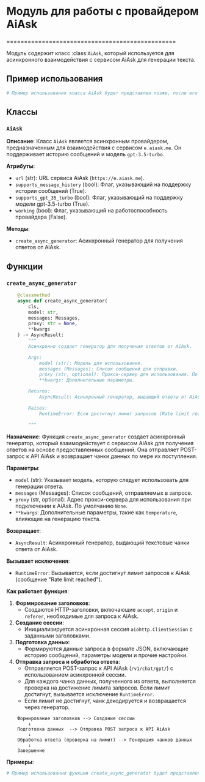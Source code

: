# Модуль для работы с провайдером AiAsk
================================================

Модуль содержит класс :class:`AiAsk`, который используется для асинхронного взаимодействия с сервисом AiAsk для генерации текста.

Пример использования
----------------------

```python
# Пример использования класса AiAsk будет представлен позже, после его реализации.
```

## Классы

### `AiAsk`

**Описание**:
Класс `AiAsk` является асинхронным провайдером, предназначенным для взаимодействия с сервисом `e.aiask.me`. Он поддерживает историю сообщений и модель `gpt-3.5-turbo`.

**Атрибуты**:
- `url` (str): URL сервиса AiAsk (`https://e.aiask.me`).
- `supports_message_history` (bool): Флаг, указывающий на поддержку истории сообщений (True).
- `supports_gpt_35_turbo` (bool): Флаг, указывающий на поддержку модели gpt-3.5-turbo (True).
- `working` (bool): Флаг, указывающий на работоспособность провайдера (False).

**Методы**:
- `create_async_generator`: Асинхронный генератор для получения ответов от AiAsk.

## Функции

### `create_async_generator`

```python
    @classmethod
    async def create_async_generator(
        cls,
        model: str,
        messages: Messages,
        proxy: str = None,
        **kwargs
    ) -> AsyncResult:
        """
        Асинхронно создает генератор для получения ответов от AiAsk.

        Args:
            model (str): Модель для использования.
            messages (Messages): Список сообщений для отправки.
            proxy (str, optional): Прокси-сервер для использования. По умолчанию `None`.
            **kwargs: Дополнительные параметры.

        Returns:
            AsyncResult: Асинхронный генератор, выдающий ответы от AiAsk.

        Raises:
            RuntimeError: Если достигнут лимит запросов (Rate limit reached).

        """
```

**Назначение**:
Функция `create_async_generator` создает асинхронный генератор, который взаимодействует с сервисом AiAsk для получения ответов на основе предоставленных сообщений. Она отправляет POST-запрос к API AiAsk и возвращает чанки данных по мере их поступления.

**Параметры**:
- `model` (str): Указывает модель, которую следует использовать для генерации ответа.
- `messages` (Messages): Список сообщений, отправляемых в запросе.
- `proxy` (str, optional): Адрес прокси-сервера для использования при подключении к AiAsk. По умолчанию `None`.
- `**kwargs`: Дополнительные параметры, такие как `temperature`, влияющие на генерацию текста.

**Возвращает**:
- `AsyncResult`: Асинхронный генератор, выдающий текстовые чанки ответа от AiAsk.

**Вызывает исключения**:
- `RuntimeError`: Вызывается, если достигнут лимит запросов к AiAsk (сообщение "Rate limit reached").

**Как работает функция**:

1. **Формирование заголовков**:
   - Создаются HTTP-заголовки, включающие `accept`, `origin` и `referer`, необходимые для запроса к AiAsk.
2. **Создание сессии**:
   - Инициализируется асинхронная сессия `aiohttp.ClientSession` с заданными заголовками.
3. **Подготовка данных**:
   - Формируются данные запроса в формате JSON, включающие историю сообщений, параметры модели и прочие настройки.
4. **Отправка запроса и обработка ответа**:
   - Отправляется POST-запрос к API AiAsk (`/v1/chat/gpt/`) с использованием асинхронной сессии.
   - Для каждого чанка данных, полученного из ответа, выполняется проверка на достижение лимита запросов. Если лимит достигнут, вызывается исключение `RuntimeError`.
   - Если лимит не достигнут, чанк декодируется и возвращается через генератор.

```
    Формирование заголовков --> Создание сессии 
        ↓
    Подготовка данных  --> Отправка POST запроса к API AiAsk
        ↓
    Обработка ответа (проверка на лимит) --> Генерация чанков данных
        ↓
    Завершение
```

**Примеры**:
```python
# Пример использования функции create_async_generator будет представлен позже, после ее реализации.
